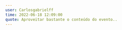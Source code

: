 ```yaml
---
user: Carlosgabrielff
time: 2022-06-18 12:09:00
quote: Aproveitar bastante o conteúdo do evento..
---
```

